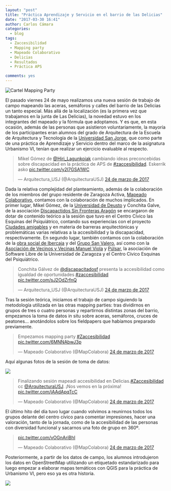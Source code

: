 ```yaml
---
layout: "post"
title: "Práctica Aprendizaje y Servicio en el barrio de las Delicias"
date: "2017-03-30 16:41"
author: Carlos Cámara
categories:
  - blog
tags:
  - Zaccesibilidad
  - Mapping party
  - Mapeado Colaborativo
  - Delicias
  - Resultados
  - Práctica APS

comments: yes
---
```


![Cartel Mapping Party]({{site.baseurl}}/images/2017/06/Cartel-Mapping-Party-p.png)

El pasado viernes 24 de mayo realizamos una nueva sesión de trabajo de campo mapeando las aceras, semáforos y calles del barrio de las Delicias un tanto especial. Más allá de la localización (es la primera vez que trabajamos en la junta de Las Delicias), la novedad estuvo en los integrantes del mapeado y la fórmula que adoptamos. Y es que, en esta ocasión, además de las personas que asistieron voluntariamente, la mayoría de los participantes eran alumnos del grado de Arquitectura de la Escuela de Arquitectura y Tecnología de la [Universidad San Jorge](http://usj.es), que como parte de una práctica de Aprendizaje y Servicio dentro del marco de la asignatura Urbanismo VI, tenían que realizar un ejercicio evaluable al respecto.

<blockquote class="twitter-tweet" data-lang="es"><p lang="es" dir="ltr">Mikel Gómez de <a href="https://twitter.com/Hiri_Lagunkoiak">@Hiri_Lagunkoiak</a> cambiando ideas preconcebidas sobre discapacidad en la práctica de APS de <a href="https://twitter.com/hashtag/zaccesibilidad?src=hash">#zaccesibilidad</a>. Eskerrik asko <a href="https://t.co/y2I7GSA1WC">pic.twitter.com/y2I7GSA1WC</a></p>&mdash; Arquitectura_USJ (@ArquitecturaUSJ) <a href="https://twitter.com/ArquitecturaUSJ/status/845201111019589632">24 de marzo de 2017</a></blockquote>
<script async src="//platform.twitter.com/widgets.js" charset="utf-8"></script>

Dada la relativa complejidad del planteamiento, además de la colaboración de los miembros del grupo residente de Zaragoza Activa, [Mapeado Colaborativo](http://mapcolabora.org), contamos con la colaboración de muchos implicados. En primer lugar, Mikel Gómez, de la [Universidad de Deusto](http://www.deusto.es) y Conchita Galve, de la asociación [Discapactidos Sin Fronteras Aragón](http://discapacitadossinfronteras.com/) se encargaron de dotar de contenido teórico a la sesión que tuvo en el Centro Cívico las Esquinas del Psiquiátrico, contando sus experiencias con el proyecto [Ciudades amigables](http://ciudadesamigables.org/) y en materia de barreras arquitectónicas y problemáticas varias relativas a la accesibilidad y la discapacidad, respectivamente. En segundo lugar, también contamos con la colaboración de la [obra social de Ibercaja](https://obrasocial.ibercaja.es) y del [Grupo San Valero](http://www.gruposanvalero.es/), así como con la [Asociación de Vecinos y Vecinas Manuel Viola](http://avvdelicias.org/) y [Púlsar](http://pulsar.unizar.es/), la asociación de Software Libre de la Universidad de Zaragoza y el Centro Cívico Esquinas del Psiquiátrico.

<blockquote class="twitter-tweet" data-lang="es"><p lang="es" dir="ltr">Conchita Gálvez de <a href="https://twitter.com/DiscapacitadoSF">@discapacitadosf</a> presenta la accesibilidad como igualdad de oportunidades <a href="https://twitter.com/hashtag/zaccesibilidad?src=hash">#zaccesibilidad</a> <a href="https://t.co/sJ2OdZrfnQ">pic.twitter.com/sJ2OdZrfnQ</a></p>&mdash; Arquitectura_USJ (@ArquitecturaUSJ) <a href="https://twitter.com/ArquitecturaUSJ/status/845208502306050048">24 de marzo de 2017</a></blockquote>
<script async src="//platform.twitter.com/widgets.js" charset="utf-8"></script>

Tras la sesión teórica, iniciamos el trabajo de campo siguiendo la metodología utilizada en las otras mapping parties: tras dividirnos en grupos de tres o cuatro personas y repartirnos distintas zonas del barrio, empezamos la toma de datos in situ sobre aceras, semáforos, cruces de peatones... anotándolos sobre los fieldpapers que habíamos preparado previamente.

<blockquote class="twitter-tweet" data-lang="es"><p lang="es" dir="ltr">Empezamos mapping party <a href="https://twitter.com/hashtag/Zaccesibilidad?src=hash">#Zaccesibilidad</a> <a href="https://t.co/6MNNAbwJ3p">pic.twitter.com/6MNNAbwJ3p</a></p>&mdash; Mapeado Colaborativo (@MapColabora) <a href="https://twitter.com/MapColabora/status/845227421133651969">24 de marzo de 2017</a></blockquote>
<script async src="//platform.twitter.com/widgets.js" charset="utf-8"></script>

Aquí algunas fotos de la sesión de toma de datos:

![]({{site.baseurl}}/images/2017/06/photo_2017-03-27_09-51-11.jpg)

<blockquote class="twitter-tweet" data-lang="es"><p lang="es" dir="ltr">Finalizando sesión mapeadi accesibilidad en Delicias.<a href="https://twitter.com/hashtag/Zaccesibilidad?src=hash">#Zaccesibilidad</a> cc <a href="https://twitter.com/ArquitecturaUSJ">@ArquitecturaUSJ</a>. ¡Nos vemos en la próxima! <a href="https://t.co/jAAdApqTcC">pic.twitter.com/jAAdApqTcC</a></p>&mdash; Mapeado Colaborativo (@MapColabora) <a href="https://twitter.com/MapColabora/status/845250389633093633">24 de marzo de 2017</a></blockquote>
<script async src="//platform.twitter.com/widgets.js" charset="utf-8"></script>

El último hito del día tuvo lugar cuando volvimos a reunirnos todos los grupos delante del centro cívico para comentar impresiones, hacer una valoración, tanto de la jornada, como de la accesibilidad de las personas con diversidad funcional y sacarnos una foto de grupo en 360º.

<blockquote class="twitter-tweet" data-lang="es"><p lang="und" dir="ltr"> <a href="https://t.co/vOGnAriBhI">pic.twitter.com/vOGnAriBhI</a></p>&mdash; Mapeado Colaborativo (@MapColabora) <a href="https://twitter.com/MapColabora/status/845261741089067008">24 de marzo de 2017</a></blockquote>
<script async src="//platform.twitter.com/widgets.js" charset="utf-8"></script>

Posteriormente, a partir de los datos de campo, los alumnos introdujeron los datos en OpenStreetMap utilizando un etiquetado estandarizado para luego empezar a elaborar mapas temáticos con QGIS para la práctica de Urbanismo VI, pero eso ya es otra historia.

![]({{site.baseurl}}/images/2017/06/Screenshot_20170620_174941.png)
